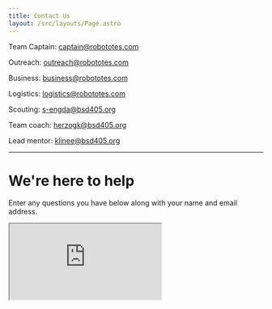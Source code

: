 ```yaml
---
title: Contact Us
layout: /src/layouts/Page.astro
---
```


Team Captain: captain@robototes.com

Outreach: outreach@robototes.com

Business: business@robototes.com

Logistics: logistics@robototes.com

Scouting: s-engda@bsd405.org

Team coach: herzogk@bsd405.org

Lead mentor: klinee@bsd405.org

---

# We're here to help

Enter any questions you have below along with your name and email address.

<iframe src="https://forms.office.com/Pages/ResponsePage.aspx?id=OUFKmQZ8HkmAmHkAbVdd4NzMqPsKhj9FoAY0HA7j0CBURUc3RDdRNUtKV0lXUjI0WE00VzBMUU9DWC4u" />
